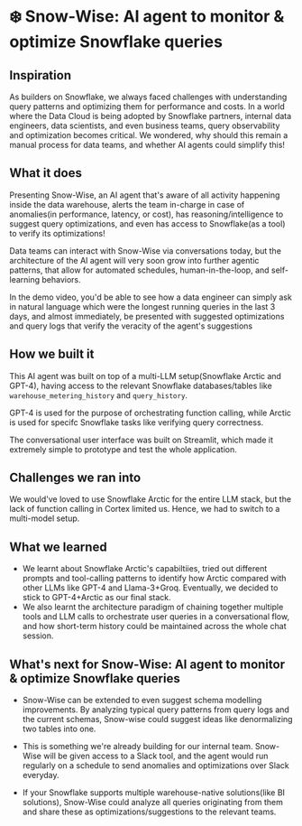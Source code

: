 # ❄️ Snow-Wise: AI agent to monitor & optimize Snowflake queries

## Inspiration

As builders on Snowflake, we always faced challenges with understanding query patterns and optimizing them for performance and costs. In a world where the Data Cloud is being adopted by Snowflake partners, internal data engineers, data scientists, and even business teams, query observability and optimization becomes critical. We wondered, why should this remain a manual process for data teams, and whether AI agents could  simplify this!

## What it does

Presenting Snow-Wise, an AI agent that's aware of all activity happening inside the data warehouse, alerts the team in-charge in case of anomalies(in performance, latency, or cost), has reasoning/intelligence to suggest query optimizations, and even has access to Snowflake(as a tool) to verify its optimizations!

Data teams can interact with Snow-Wise via conversations today, but the architecture of the AI agent will very soon grow into further agentic patterns, that allow for automated schedules, human-in-the-loop, and self-learning behaviors.

In the demo video, you'd be able to see how a data engineer can simply ask in natural language which were the longest running queries in the last 3 days, and almost immediately, be presented with suggested optimizations and query logs that verify the veracity of the agent's suggestions

## How we built it

This AI agent was built on top of a multi-LLM setup(Snowflake Arctic and GPT-4), having access to the relevant Snowflake databases/tables like `warehouse_metering_history` and `query_history`. 

GPT-4 is used for the purpose of orchestrating function calling, while Arctic is used for specifc Snowflake tasks like verifying query correctness.

The conversational user interface was built on Streamlit, which made it extremely simple to prototype and test the whole application.

## Challenges we ran into

We would've loved to use Snowflake Arctic for the entire LLM stack, but the lack of function calling in Cortex limited us. Hence, we had to switch to a multi-model setup.

## What we learned

- We learnt about Snowflake Arctic's capabiltiies, tried out different prompts and tool-calling patterns to identify how Arctic compared with other LLMs like GPT-4 and Llama-3+Groq. Eventually, we decided to stick to GPT-4+Arctic as our final stack.
- We also learnt the architecture paradigm of chaining together multiple tools and LLM calls to orchestrate user queries in a conversational flow, and how short-term history could be maintained across the whole chat session.

## What's next for Snow-Wise: AI agent to monitor & optimize Snowflake queries

- Snow-Wise can be extended to even suggest schema modelling improvements. By analyzing typical query patterns from query logs and the current schemas, Snow-wise could suggest ideas like denormalizing two tables into one.

- This is something we're already building for our internal team. Snow-Wise will be given access to a Slack tool, and the agent would run regularly on a schedule to send anomalies and optimizations over Slack everyday.

- If your Snowflake supports multiple warehouse-native solutions(like BI solutions), Snow-Wise could analyze all queries originating from them and share these as optimizations/suggestions to the relevant teams.
